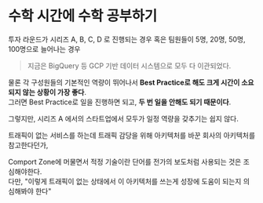 # 수학 시간에 수학 공부하기


투자 라운드가 시리즈 A, B, C, D 로 진행되는 경우
혹은 팀원들이 5명, 20명, 50명, 100명으로 늘어나는 경우

> 지금은 BigQuery 등 GCP 기반 데이터 시스템으로 모두 다 이관되었다.

물론 각 구성원들의 기본적인 역량이 뛰어나서 **Best Practice로 해도 크게 시간이 소요되지 않는 상황이 가장 좋다**.  
그러면 Best Practice로 일을 진행하면 되고, **두 번 일을 안해도 되기 때문이다**.  

그렇지만, 시리즈 A 에서의 스타트업에서 모두가 일정 역량을 갖추기는 쉽지 않다.  


트래픽이 없는 서비스를 하는데 트래픽 감당을 위해 아키텍처를 바꾼 회사의 아키텍처를 참고한다던가,  

Comport Zone에 머물면서 적정 기술이란 단어를 전가의 보도처럼 사용되는 것은 조심해야한다.  
다만, "이렇게 트래픽이 없는 상태에서 이 아키텍처를 쓰는게 성장에 도움이 되는지 의심해봐야 한다"